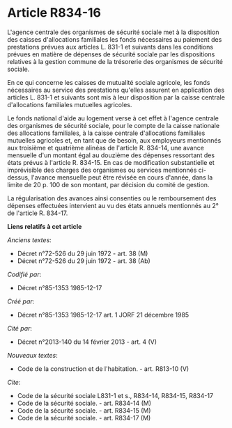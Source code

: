 # Article R834-16

L'agence centrale des organismes de sécurité sociale met à la disposition des caisses d'allocations familiales les fonds
nécessaires au paiement des prestations prévues aux articles L. 831-1 et suivants dans les conditions prévues en matière de
dépenses de sécurité sociale par les dispositions relatives à la gestion commune de la trésorerie des organismes de sécurité
sociale. 

En ce qui concerne les caisses de mutualité sociale agricole, les fonds nécessaires au service des prestations qu'elles
assurent en application des articles L. 831-1 et suivants sont mis à leur disposition par la caisse centrale d'allocations
familiales mutuelles agricoles. 

Le fonds national d'aide au logement verse à cet effet à l'agence centrale des organismes de sécurité sociale, pour le compte
de la caisse nationale des allocations familiales, à la caisse centrale d'allocations familiales mutuelles agricoles et, en
tant que de besoin, aux employeurs mentionnés aux troisième et quatrième alinéas de l'article R. 834-14, une avance mensuelle
d'un montant égal au douzième des dépenses ressortant des états prévus à l'article R. 834-15. En cas de modification
substantielle et imprévisible des charges des organismes ou services mentionnés ci-dessus, l'avance mensuelle peut être
révisée en cours d'année, dans la limite de 20 p. 100 de son montant, par décision du comité de gestion. 

La régularisation des avances ainsi consenties ou le remboursement des dépenses effectuées intervient au vu des états annuels
mentionnés au 2° de l'article R. 834-17.

**Liens relatifs à cet article**

_Anciens textes_:

  - Décret n°72-526 du 29 juin 1972 - art. 38 (M)
  - Décret n°72-526 du 29 juin 1972 - art. 38 (Ab)

_Codifié par_:

  - Décret n°85-1353 1985-12-17

_Créé par_:

  - Décret n°85-1353 1985-12-17 art. 1 JORF 21 décembre 1985

_Cité par_:

  - Décret n°2013-140 du 14 février 2013 - art. 4 (V)

_Nouveaux textes_:

  - Code de la construction et de l'habitation. - art. R813-10 (V)

_Cite_:

  - Code de la sécurité sociale L831-1 et s., R834-14, R834-15, R834-17
  - Code de la sécurité sociale. - art. R834-14 (M)
  - Code de la sécurité sociale. - art. R834-15 (M)
  - Code de la sécurité sociale. - art. R834-17 (M)

